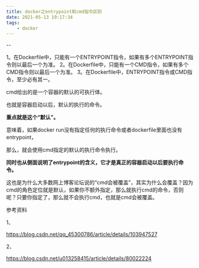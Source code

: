 ```yaml
---
title: docker之entrypoint和cmd指令区别
date: 2021-05-13 19:17:34
tags:
	- docker
---
```


--

1。在Dockerfile中，只能有一个ENTRYPOINT指令，如果有多个ENTRYPOINT指令则以最后一个为准。
2。在Dockerfile中，只能有一个CMD指令，如果有多个CMD指令则以最后一个为准。
3。在Dockerfile中，ENTRYPOINT指令或CMD指令，至少必有其一。



cmd给出的是一个容器的默认的可执行体。

也就是容器启动以后，默认的执行的命令。

**重点就是这个“默认”。**

意味着，如果docker run没有指定任何的执行命令或者dockerfile里面也没有entrypoint，

那么，就会使用cmd指定的默认的执行命令执行。

**同时也从侧面说明了entrypoint的含义，它才是真正的容器启动以后要执行命令。**



这也是为什么大多数网上博客论坛说的“cmd会被覆盖”，其实为什么会覆盖？因为cmd的角色定位就是默认，如果你不额外指定，那么就执行cmd的命令，否则呢？只要你指定了，那么就不会执行cmd，也就是cmd会被覆盖。





参考资料

1、

https://blog.csdn.net/qq_45300786/article/details/103947527

2、

https://blog.csdn.net/u013258415/article/details/80022224